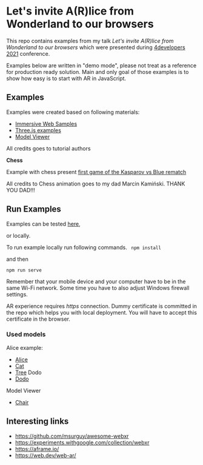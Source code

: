 # Let's invite A(R)lice from Wonderland to our browsers #

This repo contains examples from my talk *Let's invite A(R)lice from Wonderland to our browsers* 
which were presented during [4developers 2021](https://4developers.org.pl/) conference.

Examples below are written in "demo mode", please not treat as a reference for production ready solution.
Main and only goal of those examples is to show how easy is to start with AR in JavaScript.


## Examples ##

Examples were created based on following materials:

* [Immersive Web Samples](https://immersive-web.github.io/webxr-samples/)
* [Three.js examples ](https://threejs.org/examples/#webgl_animation_cloth)
* [Model Viewer](https://modelviewer.dev/)


All credits goes to tutorial authors

**Chess**

Example with chess present [first game of the Kasparov vs Blue rematch](https://en.wikipedia.org/wiki/Deep_Blue_versus_Garry_Kasparov#Game_1_2)
 
All credits to Chess animation goes to my dad Marcin Kamiński. THANK YOU DAD!!!

## Run Examples ##
Examples can be tested [here](https://kamyk-pl.github.io/4-developers-2021-examples/index.html),

or locally.

To run example locally run following commands.
` 
npm install
`

and then 

`
npm run serve
`

Remember that your mobile device and your computer have to be in the same Wi-Fi network.
Some time you have to also adjust Windows firewall settings.

AR experience requires *https*  connection. Dummy certificate is committed in the repo which helps you with local deployment.
You will have to accept this certificate in the browser.

### Used models ### 
Alice example: 
*  [Alice](https://sketchfab.com/3d-models/girl-model-0dafcf6d81fc4ba1a4430e84b0aa2af5)
*  [Cat](https://sketchfab.com/3d-models/imagine-cat-9149100e917c4241a177a8c97ca2740f)
*  [Tree](https://sketchfab.com/3d-models/old-tree-5793911821d04f73926ac4ab1d46727a)
Dodo
* [Dodo](https://sketchfab.com/3d-models/dodo-extinct-bird-68f873e9f9144fc4b99a8f7475bf336d)

Model Viewer
* [Chair](https://github.com/google/model-viewer/blob/master/packages/modelviewer.dev/assets/ShopifyModels/Chair.glb)

## Interesting links ##

* https://github.com/msurguy/awesome-webxr
* https://experiments.withgoogle.com/collection/webxr
* https://aframe.io/
* https://web.dev/web-ar/
